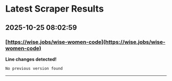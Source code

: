 # Latest Scraper Results

## 2025-10-25 08:02:59

### [https://wise.jobs/wise-women-code](https://wise.jobs/wise-women-code)

**Line changes detected!**

```diff
No previous version found
```

---

